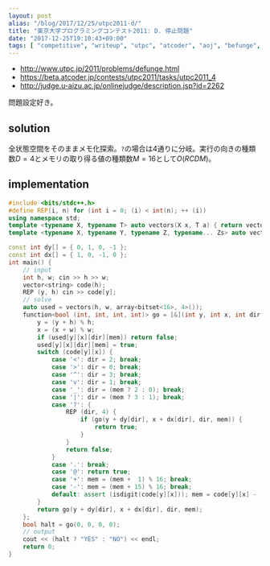 ```yaml
---
layout: post
alias: "/blog/2017/12/25/utpc2011-d/"
title: "東京大学プログラミングコンテスト2011: D. 停止問題"
date: "2017-12-25T19:10:43+09:00"
tags: [ "competitive", "writeup", "utpc", "atcoder", "aoj", "befunge", "memoization" ]
---
```


-   <http://www.utpc.jp/2011/problems/defunge.html>
-   <https://beta.atcoder.jp/contests/utpc2011/tasks/utpc2011_4>
-   <http://judge.u-aizu.ac.jp/onlinejudge/description.jsp?id=2262>

問題設定好き。

## solution

全状態空間をそのままメモ化探索。`?`の場合は$4$通りに分岐。実行の向きの種類数$D = 4$とメモリの取り得る値の種類数$M = 16$として$O(RCDM)$。

## implementation

``` c++
#include <bits/stdc++.h>
#define REP(i, n) for (int i = 0; (i) < int(n); ++ (i))
using namespace std;
template <typename X, typename T> auto vectors(X x, T a) { return vector<T>(x, a); }
template <typename X, typename Y, typename Z, typename... Zs> auto vectors(X x, Y y, Z z, Zs... zs) { auto cont = vectors(y, z, zs...); return vector<decltype(cont)>(x, cont); }

const int dy[] = { 0, 1, 0, -1 };
const int dx[] = { 1, 0, -1, 0 };
int main() {
    // input
    int h, w; cin >> h >> w;
    vector<string> code(h);
    REP (y, h) cin >> code[y];
    // solve
    auto used = vectors(h, w, array<bitset<16>, 4>());
    function<bool (int, int, int, int)> go = [&](int y, int x, int dir, int mem) {
        y = (y + h) % h;
        x = (x + w) % w;
        if (used[y][x][dir][mem]) return false;
        used[y][x][dir][mem] = true;
        switch (code[y][x]) {
            case '<': dir = 2; break;
            case '>': dir = 0; break;
            case '^': dir = 3; break;
            case 'v': dir = 1; break;
            case '_': dir = (mem ? 2 : 0); break;
            case '|': dir = (mem ? 3 : 1); break;
            case '?': {
                REP (dir, 4) {
                    if (go(y + dy[dir], x + dx[dir], dir, mem)) {
                        return true;
                    }
                }
                return false;
            }
            case '.': break;
            case '@': return true;
            case '+': mem = (mem +  1) % 16; break;
            case '-': mem = (mem + 15) % 16; break;
            default: assert (isdigit(code[y][x])); mem = code[y][x] - '0'; break;
        }
        return go(y + dy[dir], x + dx[dir], dir, mem);
    };
    bool halt = go(0, 0, 0, 0);
    // output
    cout << (halt ? "YES" : "NO") << endl;
    return 0;
}
```
